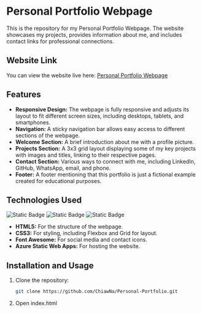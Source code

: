 # Personal Portfolio Webpage

This is the repository for my Personal Portfolio Webpage. The website showcases my projects, provides information about me, and includes contact links for professional connections.

## Website Link
You can view the website live here: [Personal Portfolio Webpage](https://lemon-bush-08bcacb00.5.azurestaticapps.net/)

## Features

- **Responsive Design:** The webpage is fully responsive and adjusts its layout to fit different screen sizes, including desktops, tablets, and smartphones.
- **Navigation:** A sticky navigation bar allows easy access to different sections of the webpage.
- **Welcome Section:** A brief introduction about me with a profile picture.
- **Projects Section:** A 3x3 grid layout displaying some of my key projects with images and titles, linking to their respective pages.
- **Contact Section:** Various ways to connect with me, including LinkedIn, GitHub, WhatsApp, email, and phone.
- **Footer:** A footer mentioning that this portfolio is just a fictional example created for educational purposes.

## Technologies Used
![Static Badge](https://img.shields.io/badge/HTML5-%23E34F26?style=for-the-badge&logo=HTML5&logoColor=white)
![Static Badge](https://img.shields.io/badge/CSS3-1572B6?style=for-the-badge&logo=CSS3&logoColor=white)
![Static Badge](https://img.shields.io/badge/freecodecamp-0A0A23?style=for-the-badge&logo=freecodecamp&logoColor=white)
- **HTML5:** For the structure of the webpage.
- **CSS3:** For styling, including Flexbox and Grid for layout.
- **Font Awesome:** For social media and contact icons.
- **Azure Static Web Apps:** For hosting the website.

## Installation and Usage

1. Clone the repository:
   ```bash
   git clone https://github.com/ChiawNa/Personal-Portfolio.git
   
2. Open index.html
